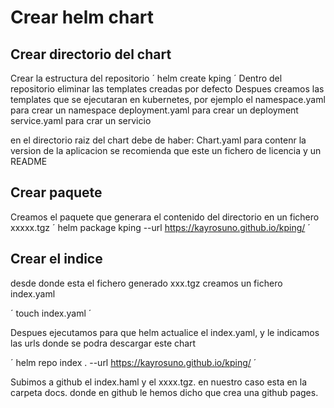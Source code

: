 # Crear helm chart



## Crear directorio del chart
Crear la estructura del repositorio
´
helm create kping
´
Dentro del repositorio eliminar las templates creadas por defecto
Despues creamos las templates que se ejecutaran en kubernetes, por ejemplo
el namespace.yaml para crear un namespace
deployment.yaml para crear un deployment
service.yaml para crar un servicio

en el directorio raiz del chart debe de haber:
Chart.yaml para contenr la version de la aplicacion
se recomienda que este un fichero de licencia y un README


## Crear paquete

Creamos el paquete que generara el contenido del directorio en un fichero xxxxx.tgz
´
helm package kping --url https://kayrosuno.github.io/kping/
´

## Crear el indice
desde donde esta el fichero generado xxx.tgz creamos un fichero index.yaml

´
touch index.yaml
´

Despues ejecutamos para que helm actualice el index.yaml, y le indicamos las urls donde se podra descargar este chart

´
helm repo index . --url https://kayrosuno.github.io/kping/
´

Subimos a github el index.haml y el xxxx.tgz. en nuestro caso esta en la carpeta docs. donde en github le hemos dicho que crea una github pages.



